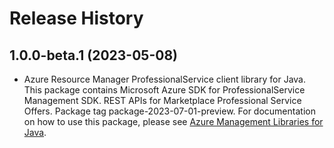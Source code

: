 # Release History

## 1.0.0-beta.1 (2023-05-08)

- Azure Resource Manager ProfessionalService client library for Java. This package contains Microsoft Azure SDK for ProfessionalService Management SDK. REST APIs for Marketplace Professional Service Offers. Package tag package-2023-07-01-preview. For documentation on how to use this package, please see [Azure Management Libraries for Java](https://aka.ms/azsdk/java/mgmt).
